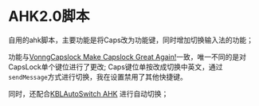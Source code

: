 # AHK2.0脚本

自用的ahk脚本，主要功能是将Caps改为功能键，同时增加切换输入法的功能；


功能与[VonngCapslock Make Capslock Great Again!](https://github.com/Vonng/Capslock/tree/master)一致，唯一不同的是对CapsLock单个键位进行了更改;
Caps键位单按改成切换中英文，通过`sendMessage`方式进行切换，我在设置禁用了其他快捷键。

同时，还配合[KBLAutoSwitch AHK](https://github.com/flyinclouds/KBLAutoSwitch) 进行自动切换；


